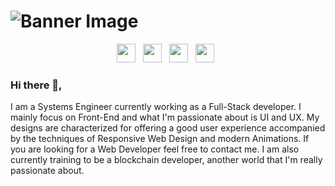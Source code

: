 # ![Banner Image](https://firebasestorage.googleapis.com/v0/b/fon-stack.appspot.com/o/banner.jpg?alt=media&token=94775049-e92d-445a-8ebc-cf7c4bd6727f)

<p align='center'>
<a target='_blank' href="https://instagram.com/carlosfontest"><img height="30" src="https://firebasestorage.googleapis.com/v0/b/fon-stack.appspot.com/o/instagram.png?alt=media&token=b60e0ca9-8e99-4809-96b9-29fca551b1be"></a>&nbsp;&nbsp;
<a target='_blank' href="https://www.linkedin.com/in/carlosfontest/"><img height="30" src="https://firebasestorage.googleapis.com/v0/b/fon-stack.appspot.com/o/linkedin.png?alt=media&token=ad81847d-cdba-452d-af06-3a2cba759545"></a>&nbsp;&nbsp;
<a target='_blank' href="https://twitter.com/fonstack_"><img height="30" src="https://firebasestorage.googleapis.com/v0/b/fon-stack.appspot.com/o/twitter.png?alt=media&token=dd430f04-2334-4c5a-b247-52cb8b4fa038"></a>&nbsp;&nbsp;
<a target='_blank' href="https://fonstack.dev"><img height="30" src="https://firebasestorage.googleapis.com/v0/b/fon-stack.appspot.com/o/web.png?alt=media&token=85266614-f83d-49ad-a1f8-d4461c7c9e11"></a>&nbsp;&nbsp;
</p>

### Hi there 👋,

I am a Systems Engineer currently working as a Full-Stack developer. I mainly focus on Front-End and what I'm passionate about is UI and UX. My designs are characterized for offering a good user experience accompanied by the techniques of Responsive Web Design and modern Animations. If you are looking for a Web Developer feel free to contact me. I am also currently training to be a blockchain developer, another world that I'm really passionate about.
